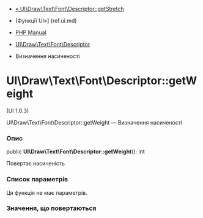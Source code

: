 - [«
UI\Draw\Text\Font\Descriptor::getStretch](ui-draw-text-font-descriptor.getstretch.md)
- [Функції UI»] (ref.ui.md)

- [PHP Manual](index.md)
- [UI\Draw\Text\Font\Descriptor](class.ui-draw-text-font-descriptor.md)
- Визначення насиченості

# UI\Draw\Text\Font\Descriptor::getWeight

(UI 1.0.3)

UI\Draw\Text\Font\Descriptor::getWeight — Визначення насиченості

### Опис

public **UI\Draw\Text\Font\Descriptor::getWeight**(): int

Повертає насиченість

### Список параметрів

Ця функція не має параметрів.

### Значення, що повертаються
